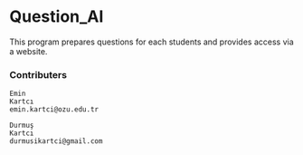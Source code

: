 # Question_AI

This program prepares questions for each students and provides access via a website.


### Contributers
```
Emin
Kartcı
emin.kartci@ozu.edu.tr

Durmuş
Kartcı
durmusikartci@gmail.com
```
